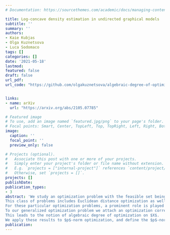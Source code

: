 ```yaml
---
# Documentation: https://sourcethemes.com/academic/docs/managing-content/

title: Log-concave density estimation in undirected graphical models
subtitle: ''
summary: ''
authors:
- Kaie Kubjas
- Olga Kuznetsova
- Luca Sodomaco
tags: []
categories: []
date: '2021-05-18'
lastmod: 
featured: false
draft: false
url_pdf: 
url_code: "https://github.com/olgakuznetsova/algebraic-degree-of-optimization"


links:
- name: arXiv
  url: "https://arxiv.org/abs/2105.07785"

# Featured image
# To use, add an image named `featured.jpg/png` to your page's folder.
# Focal points: Smart, Center, TopLeft, Top, TopRight, Left, Right, BottomLeft, Bottom, BottomRight.
image:
  caption: ''
  focal_point: ''
  preview_only: false

# Projects (optional).
#   Associate this post with one or more of your projects.
#   Simply enter your project's folder or file name without extension.
#   E.g. `projects = ["internal-project"]` references `content/project/deep-learning/index.md`.
#   Otherwise, set `projects = []`.
projects: []
publishDate: 
publication_types:
- 3
abstract: 'We study an optimization problem with the feasible set being a real algebraic variety $X$ and whose parametric objective function $f_u$ is gradient-solvable with respect to the parametric data $u$.
This class of problems includes Euclidean distance optimization as well as maximum likelihood optimization.
For these particular optimization problems, a prominent role is played by the ED and ML correspondence, respectively.
To our generalized optimization problem we attach an optimization correspondence and show that it is equidimensional.
This leads to the notion of algebraic degree of optimization on $X$.
We apply these results to $p$-norm optimization, and define the $p$-norm distance degree of $X$, which coincides with the ED degree of $X$ for $p=2$. Finally, we derive a formula for the $p$-norm distance degree of $X$ as a weighted sum of the polar classes of $X$ under suitable transversality conditions.'
publication: 
---
```

